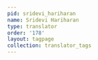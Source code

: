```yaml
---
pid: sridevi_hariharan
name: Sridevi Hariharan
type: translator
order: '178'
layout: tagpage
collection: translator_tags
---
```

